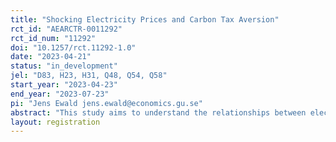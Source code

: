 ```yaml
---
title: "Shocking Electricity Prices and Carbon Tax Aversion"
rct_id: "AEARCTR-0011292"
rct_id_num: "11292"
doi: "10.1257/rct.11292-1.0"
date: "2023-04-21"
status: "in_development"
jel: "D83, H23, H31, Q48, Q54, Q58"
start_year: "2023-04-23"
end_year: "2023-07-23"
pi: "Jens Ewald jens.ewald@economics.gu.se"
abstract: "This study aims to understand the relationships between electricity prices, beliefs about carbon taxation, and attitudes toward carbon taxation. The study will survey Swedish households living near electricity zone borders who are experiencing different electricity prices to identify the causal effect of the price differences on beliefs and attitudes using a geographic regression discontinuity design. Additionally, the analysis will examine the role of four beliefs in determining acceptance of carbon taxation. These beliefs include whether the policy will negatively impact household purchasing power, whether it mitigates emissions, whether it disproportionately affects low-income households, and whether it harms rural areas the most."
layout: registration
---
```


